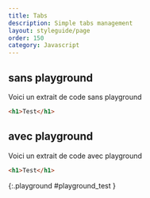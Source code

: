 ```yaml
---
title: Tabs
description: Simple tabs management
layout: styleguide/page
order: 150
category: Javascript
---
```


## sans playground

Voici un extrait de code sans playground

```html
<h1>Test</h1>
```

## avec playground

Voici un extrait de code avec playground

```html
<h1>Test</h1>
```
{:.playground #playground_test }
